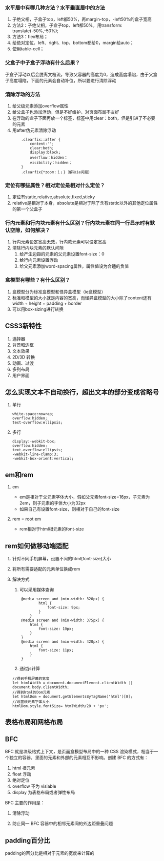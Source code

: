 ### 水平居中有哪几种方法？水平垂直居中的方法
1. 子绝父相，子盒子top，left都50%，再margin-top，-left50%的盒子宽高
2. 方法2：子绝父相，子盒子top、left都50%，用transform: translate(-50%,-50%);
3. 方法3：flex布局；
4. 给绝对定位，left、right、top、bottom都给0，margin给auto；
5. 使用table-cell；

### 父盒子中子盒子浮动有什么后果？
子盒子浮动以后会脱离文档流，导致父容器的高度为0，造成高度塌陷，由于父盒子高度塌陷，下面的元素会自动补位，所以要进行清除浮动

### 清除浮动的方法
1. 给父级元素添加overflow属性
2. 给父盒子也添加浮动，但是不好维护，对页面布局不友好
3. 在浮动的盒子下面再放一个标签，标签中用clear：both，但是引进了不必要的元素
4. 用after伪元素清除浮动
    ```
        .clearfix::after {
            content:'';
            clear:both;
            display:block;
            overflow：hidden；
            visibility：hidden；
        }
        .clearfix{*zoom：1；}（解决ie问题）
    ```

### 定位有哪些属性？相对定位是相对什么定位？
1. 定位有static,relative,absolute,fixed,sticky
2. relative是相对于本身，absolute是相对于除了含有static以外的其他定位属性的第一个父盒子

### 行内元素和行内块元素有什么区别？行内块元素在同一行显示时有默认空隙，如何解决？
1. 行内元素设定宽高无效，行内款元素可以设定宽高
2. 清除行内块元素的默认间隙
    1. 给产生边距的元素的父元素设置font-size：0
    2. 给行内元素设置浮动
    3. 给父元素添加word-spacing属性，属性值设为合适的负值

### 盒模型有哪些？有什么区别？
1. 盒模型分为标准盒模型和怪异盒模型（ie盒模型）
2. 标准和模型的大小就是内容的宽高，而怪异盒模型的大小除了content还有width + height + padding + border
3. 可以用box-sizing进行转换

## CSS3新特性
1. 选择器
2. 背景和边框
3. 文本效果
4. 2D/3D 转换
5. 动画、过渡
6. 多列布局
7. 用户界面

## 怎么实现文本不自动换行，超出文本的部分变成省略号
1. 单行
   ```
   white-space:nowrap;
   overflow:hidden;
   text-overflow:ellipsis;
   ```
2. 多行
    ```
    display:-webkit-box;
    overflow:hidden;
    text-overflow:ellipsis;
    -webkit-line-clamp:3;
    -webkit-box-orient:vertical;
    ```


## em和rem
1. em
   - em是相对于父元素字体大小，假如父元素font-size=16px，子元素为2em，则子元素的字体大小为32px
   - 如果自己有设置font-size，则相对于自己的font-size

2. rem = root em
   - rem相对于html根元素的font-size

## rem如何做移动端适配
1. 针对不同手机屏幕，设置不同的html{font-size}大小
2. 将所有需要适配的元素单位换成rem

3. 解决方式
    1. 可以采用媒体查询
    ```
        @media screen and (min-width: 320px) {
                html {
                    font-size: 9px;
                }
            }
        @media screen and (min-width: 375px) {
            html {
                font-size: 10px;
            }
        }
        @media screen and (min-width: 420px) {
            html {
                font-size: 11px;
            }
        }
    ```
    2. 通过js计算
    ```
    //得到手机屏幕的宽度
    let htmlWidth = document.documentElement.clientWidth || document.body.clientWidth;
    //得到html的Dom元素
    let htmlDom = document.getElementsByTagName('html')[0];
    //设置根元素字体大小
    htmlDom.style.fontSize= htmlWidth/20 + 'px';
    ```


## 表格布局和网格布局


## BFC
BFC 就是块级格式上下文，是页面盒模型布局中的一种 CSS 渲染模式，相当于一个独立的容器，里面的元素和外部的元素相互不影响。创建 BFC 的方式有：

1. html 根元素
2. float 浮动
3. 绝对定位
4. overflow 不为 visiable
5. display 为表格布局或者弹性布局

BFC 主要的作用是：
1. 清除浮动

2. 防止同一 BFC 容器中的相邻元素间的外边距重叠问题       

   



## padding百分比

padding的百分比是相对于元素的宽度来计算的

 